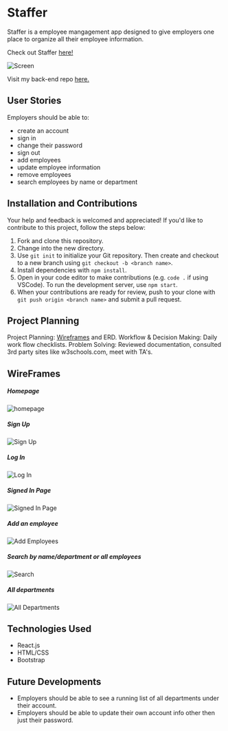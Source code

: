 # Staffer
Staffer is a employee mangagement app designed to give employers one place to organize all their employee information.

Check out Staffer [here!](https://avongalie.github.io/Staffer/)

![Screen](images/ScreenShot.png)

Visit my back-end repo [here.](https://github.com/avongalie/Staffer-API)

## User Stories
Employers should be able to:
* create an account
* sign in
* change their password
* sign out
* add employees
* update employee information
* remove employees
* search employees by name or department

## Installation and Contributions

Your help and feedback is welcomed and appreciated! If you'd like to contribute to this project, follow the steps below:

1. Fork and clone this repository.
1. Change into the new directory.
1. Use `git init` to initialize your Git repository. Then create and checkout to a new branch using `git checkout -b <branch name>`. 
1. Install dependencies with `npm install`.
1. Open in your code editor to make contributions (e.g. `code .` if using VSCode). To run the development server, use `npm start`.
1. When your contributions are ready for review, push to your clone with `git push origin <branch name>` and submit a pull request.

## Project Planning

Project Planning: [Wireframes](#wireframes) and ERD.
Workflow & Decision Making: Daily work flow checklists.
Problem Solving: Reviewed documentation, consulted 3rd party sites like w3schools.com, meet with TA's.

## WireFrames

##### Homepage
![homepage](images/homepage.png)

##### Sign Up
![Sign Up](images/sign_up.png)

##### Log In
![Log In](images/log-in.png)

##### Signed In Page
![Signed In Page](images/signed-in-page.png)

##### Add an employee
![Add Employees](images/add-employee.png)

##### Search by name/department or all employees
![Search](images/search%20by%20name%3Adepartment.png)

##### All departments
![All Departments](images/all-departments.png)

## Technologies Used
* React.js
* HTML/CSS
* Bootstrap

## Future Developments
* Employers should be able to see a running list of all departments under their account.
* Employers should be able to update their own account info other then just their password.
